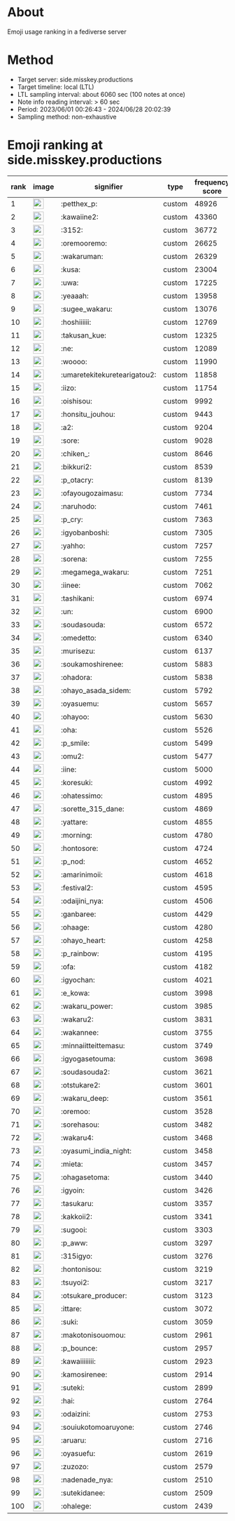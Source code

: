 # About
Emoji usage ranking in a fediverse server

# Method
- Target server: side.misskey.productions
- Target timeline: local (LTL)
- LTL sampling interval: about 6060 sec (100 notes at once)
- Note info reading interval: > 60 sec
- Period: 2023/06/01 00:26:43 - 2024/06/28 20:02:39 
- Sampling method: non-exhaustive

# Emoji ranking at side.misskey.productions

|rank|image|signifier|type|frequency score|
|----|----|----|----|----|
|1|<img height="24" src="https://side.misskey.productions/emoji/petthex_p.webp">|:petthex_p:|custom|48926|
|2|<img height="24" src="https://side.misskey.productions/emoji/kawaiine2.webp">|:kawaiine2:|custom|43360|
|3|<img height="24" src="https://side.misskey.productions/emoji/3152.webp">|:3152:|custom|36772|
|4|<img height="24" src="https://side.misskey.productions/emoji/oremooremo.webp">|:oremooremo:|custom|26625|
|5|<img height="24" src="https://side.misskey.productions/emoji/wakaruman.webp">|:wakaruman:|custom|26329|
|6|<img height="24" src="https://side.misskey.productions/emoji/kusa.webp">|:kusa:|custom|23004|
|7|<img height="24" src="https://side.misskey.productions/emoji/uwa.webp">|:uwa:|custom|17225|
|8|<img height="24" src="https://side.misskey.productions/emoji/yeaaah.webp">|:yeaaah:|custom|13958|
|9|<img height="24" src="https://side.misskey.productions/emoji/sugee_wakaru.webp">|:sugee_wakaru:|custom|13076|
|10|<img height="24" src="https://side.misskey.productions/emoji/hoshiiiiii.webp">|:hoshiiiiii:|custom|12769|
|11|<img height="24" src="https://side.misskey.productions/emoji/takusan_kue.webp">|:takusan_kue:|custom|12325|
|12|<img height="24" src="https://side.misskey.productions/emoji/ne.webp">|:ne:|custom|12089|
|13|<img height="24" src="https://side.misskey.productions/emoji/woooo.webp">|:woooo:|custom|11990|
|14|<img height="24" src="https://side.misskey.productions/emoji/umaretekitekuretearigatou2.webp">|:umaretekitekuretearigatou2:|custom|11858|
|15|<img height="24" src="https://side.misskey.productions/emoji/iizo.webp">|:iizo:|custom|11754|
|16|<img height="24" src="https://side.misskey.productions/emoji/oishisou.webp">|:oishisou:|custom|9992|
|17|<img height="24" src="https://side.misskey.productions/emoji/honsitu_jouhou.webp">|:honsitu_jouhou:|custom|9443|
|18|<img height="24" src="https://side.misskey.productions/emoji/a2.webp">|:a2:|custom|9204|
|19|<img height="24" src="https://side.misskey.productions/emoji/sore.webp">|:sore:|custom|9028|
|20|<img height="24" src="https://side.misskey.productions/emoji/chiken_.webp">|:chiken_:|custom|8646|
|21|<img height="24" src="https://side.misskey.productions/emoji/bikkuri2.webp">|:bikkuri2:|custom|8539|
|22|<img height="24" src="https://side.misskey.productions/emoji/p_otacry.webp">|:p_otacry:|custom|8139|
|23|<img height="24" src="https://side.misskey.productions/emoji/ofayougozaimasu.webp">|:ofayougozaimasu:|custom|7734|
|24|<img height="24" src="https://side.misskey.productions/emoji/naruhodo.webp">|:naruhodo:|custom|7461|
|25|<img height="24" src="https://side.misskey.productions/emoji/p_cry.webp">|:p_cry:|custom|7363|
|26|<img height="24" src="https://side.misskey.productions/emoji/igyobanboshi.webp">|:igyobanboshi:|custom|7305|
|27|<img height="24" src="https://side.misskey.productions/emoji/yahho.webp">|:yahho:|custom|7257|
|28|<img height="24" src="https://side.misskey.productions/emoji/sorena.webp">|:sorena:|custom|7255|
|29|<img height="24" src="https://side.misskey.productions/emoji/megamega_wakaru.webp">|:megamega_wakaru:|custom|7251|
|30|<img height="24" src="https://side.misskey.productions/emoji/iinee.webp">|:iinee:|custom|7062|
|31|<img height="24" src="https://side.misskey.productions/emoji/tashikani.webp">|:tashikani:|custom|6974|
|32|<img height="24" src="https://side.misskey.productions/emoji/un.webp">|:un:|custom|6900|
|33|<img height="24" src="https://side.misskey.productions/emoji/soudasouda.webp">|:soudasouda:|custom|6572|
|34|<img height="24" src="https://side.misskey.productions/emoji/omedetto.webp">|:omedetto:|custom|6340|
|35|<img height="24" src="https://side.misskey.productions/emoji/murisezu.webp">|:murisezu:|custom|6137|
|36|<img height="24" src="https://side.misskey.productions/emoji/soukamoshirenee.webp">|:soukamoshirenee:|custom|5883|
|37|<img height="24" src="https://side.misskey.productions/emoji/ohadora.webp">|:ohadora:|custom|5838|
|38|<img height="24" src="https://side.misskey.productions/emoji/ohayo_asada_sidem.webp">|:ohayo_asada_sidem:|custom|5792|
|39|<img height="24" src="https://side.misskey.productions/emoji/oyasuemu.webp">|:oyasuemu:|custom|5657|
|40|<img height="24" src="https://side.misskey.productions/emoji/ohayoo.webp">|:ohayoo:|custom|5630|
|41|<img height="24" src="https://side.misskey.productions/emoji/oha.webp">|:oha:|custom|5526|
|42|<img height="24" src="https://side.misskey.productions/emoji/p_smile.webp">|:p_smile:|custom|5499|
|43|<img height="24" src="https://side.misskey.productions/emoji/omu2.webp">|:omu2:|custom|5477|
|44|<img height="24" src="https://side.misskey.productions/emoji/iine.webp">|:iine:|custom|5000|
|45|<img height="24" src="https://side.misskey.productions/emoji/koresuki.webp">|:koresuki:|custom|4992|
|46|<img height="24" src="https://side.misskey.productions/emoji/ohatessimo.webp">|:ohatessimo:|custom|4895|
|47|<img height="24" src="https://side.misskey.productions/emoji/sorette_315_dane.webp">|:sorette_315_dane:|custom|4869|
|48|<img height="24" src="https://side.misskey.productions/emoji/yattare.webp">|:yattare:|custom|4855|
|49|<img height="24" src="https://side.misskey.productions/emoji/morning.webp">|:morning:|custom|4780|
|50|<img height="24" src="https://side.misskey.productions/emoji/hontosore.webp">|:hontosore:|custom|4724|
|51|<img height="24" src="https://side.misskey.productions/emoji/p_nod.webp">|:p_nod:|custom|4652|
|52|<img height="24" src="https://side.misskey.productions/emoji/amarinimoii.webp">|:amarinimoii:|custom|4618|
|53|<img height="24" src="https://side.misskey.productions/emoji/festival2.webp">|:festival2:|custom|4595|
|54|<img height="24" src="https://side.misskey.productions/emoji/odaijini_nya.webp">|:odaijini_nya:|custom|4506|
|55|<img height="24" src="https://side.misskey.productions/emoji/ganbaree.webp">|:ganbaree:|custom|4429|
|56|<img height="24" src="https://side.misskey.productions/emoji/ohaage.webp">|:ohaage:|custom|4280|
|57|<img height="24" src="https://side.misskey.productions/emoji/ohayo_heart.webp">|:ohayo_heart:|custom|4258|
|58|<img height="24" src="https://side.misskey.productions/emoji/p_rainbow.webp">|:p_rainbow:|custom|4195|
|59|<img height="24" src="https://side.misskey.productions/emoji/ofa.webp">|:ofa:|custom|4182|
|60|<img height="24" src="https://side.misskey.productions/emoji/igyochan.webp">|:igyochan:|custom|4021|
|61|<img height="24" src="https://side.misskey.productions/emoji/e_kowa.webp">|:e_kowa:|custom|3998|
|62|<img height="24" src="https://side.misskey.productions/emoji/wakaru_power.webp">|:wakaru_power:|custom|3985|
|63|<img height="24" src="https://side.misskey.productions/emoji/wakaru2.webp">|:wakaru2:|custom|3831|
|64|<img height="24" src="https://side.misskey.productions/emoji/wakannee.webp">|:wakannee:|custom|3755|
|65|<img height="24" src="https://side.misskey.productions/emoji/minnaiitteittemasu.webp">|:minnaiitteittemasu:|custom|3749|
|66|<img height="24" src="https://side.misskey.productions/emoji/igyogasetouma.webp">|:igyogasetouma:|custom|3698|
|67|<img height="24" src="https://side.misskey.productions/emoji/soudasouda2.webp">|:soudasouda2:|custom|3621|
|68|<img height="24" src="https://side.misskey.productions/emoji/otstukare2.webp">|:otstukare2:|custom|3601|
|69|<img height="24" src="https://side.misskey.productions/emoji/wakaru_deep.webp">|:wakaru_deep:|custom|3561|
|70|<img height="24" src="https://side.misskey.productions/emoji/oremoo.webp">|:oremoo:|custom|3528|
|71|<img height="24" src="https://side.misskey.productions/emoji/sorehasou.webp">|:sorehasou:|custom|3482|
|72|<img height="24" src="https://side.misskey.productions/emoji/wakaru4.webp">|:wakaru4:|custom|3468|
|73|<img height="24" src="https://side.misskey.productions/emoji/oyasumi_india_night.webp">|:oyasumi_india_night:|custom|3458|
|74|<img height="24" src="https://side.misskey.productions/emoji/mieta.webp">|:mieta:|custom|3457|
|75|<img height="24" src="https://side.misskey.productions/emoji/ohagasetoma.webp">|:ohagasetoma:|custom|3440|
|76|<img height="24" src="https://side.misskey.productions/emoji/igyoin.webp">|:igyoin:|custom|3426|
|77|<img height="24" src="https://side.misskey.productions/emoji/tasukaru.webp">|:tasukaru:|custom|3357|
|78|<img height="24" src="https://side.misskey.productions/emoji/kakkoii2.webp">|:kakkoii2:|custom|3341|
|79|<img height="24" src="https://side.misskey.productions/emoji/sugooi.webp">|:sugooi:|custom|3303|
|80|<img height="24" src="https://side.misskey.productions/emoji/p_aww.webp">|:p_aww:|custom|3297|
|81|<img height="24" src="https://side.misskey.productions/emoji/315igyo.webp">|:315igyo:|custom|3276|
|82|<img height="24" src="https://side.misskey.productions/emoji/hontonisou.webp">|:hontonisou:|custom|3219|
|83|<img height="24" src="https://side.misskey.productions/emoji/tsuyoi2.webp">|:tsuyoi2:|custom|3217|
|84|<img height="24" src="https://side.misskey.productions/emoji/otsukare_producer.webp">|:otsukare_producer:|custom|3123|
|85|<img height="24" src="https://side.misskey.productions/emoji/ittare.webp">|:ittare:|custom|3072|
|86|<img height="24" src="https://side.misskey.productions/emoji/suki.webp">|:suki:|custom|3059|
|87|<img height="24" src="https://side.misskey.productions/emoji/makotonisouomou.webp">|:makotonisouomou:|custom|2961|
|88|<img height="24" src="https://side.misskey.productions/emoji/p_bounce.webp">|:p_bounce:|custom|2957|
|89|<img height="24" src="https://side.misskey.productions/emoji/kawaiiiiiiii.webp">|:kawaiiiiiiii:|custom|2923|
|90|<img height="24" src="https://side.misskey.productions/emoji/kamosirenee.webp">|:kamosirenee:|custom|2914|
|91|<img height="24" src="https://side.misskey.productions/emoji/suteki.webp">|:suteki:|custom|2899|
|92|<img height="24" src="https://side.misskey.productions/emoji/hai.webp">|:hai:|custom|2764|
|93|<img height="24" src="https://side.misskey.productions/emoji/odaizini.webp">|:odaizini:|custom|2753|
|94|<img height="24" src="https://side.misskey.productions/emoji/souiukotomoaruyone.webp">|:souiukotomoaruyone:|custom|2746|
|95|<img height="24" src="https://side.misskey.productions/emoji/aruaru.webp">|:aruaru:|custom|2716|
|96|<img height="24" src="https://side.misskey.productions/emoji/oyasuefu.webp">|:oyasuefu:|custom|2619|
|97|<img height="24" src="https://side.misskey.productions/emoji/zuzozo.webp">|:zuzozo:|custom|2579|
|98|<img height="24" src="https://side.misskey.productions/emoji/nadenade_nya.webp">|:nadenade_nya:|custom|2510|
|99|<img height="24" src="https://side.misskey.productions/emoji/sutekidanee.webp">|:sutekidanee:|custom|2509|
|100|<img height="24" src="https://side.misskey.productions/emoji/ohalege.webp">|:ohalege:|custom|2439|
